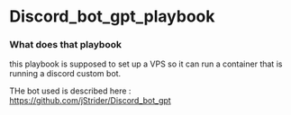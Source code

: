 # Discord_bot_gpt_playbook

### What does that playbook

this playbook is supposed to set up a VPS so it can run a container that is running a discord custom bot.

THe bot used is described here : https://github.com/jStrider/Discord_bot_gpt
